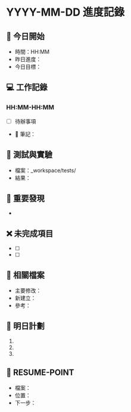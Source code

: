 # YYYY-MM-DD 進度記錄

## 🌅 今日開始
- 時間：HH:MM
- 昨日進度：
- 今日目標：

## 💻 工作記錄
### HH:MM-HH:MM
- [ ] 待辦事項
- 📝 筆記：

## 🧪 測試與實驗
- 檔案：_workspace/tests/
- 結果：

## 📌 重要發現
- 

## ❌ 未完成項目
- [ ] 
- [ ] 

## 🔗 相關檔案
- 主要修改：
- 新建立：
- 參考：

## 💭 明日計劃
1. 
2. 
3. 

## 🎯 RESUME-POINT
- 檔案：
- 位置：
- 下一步：